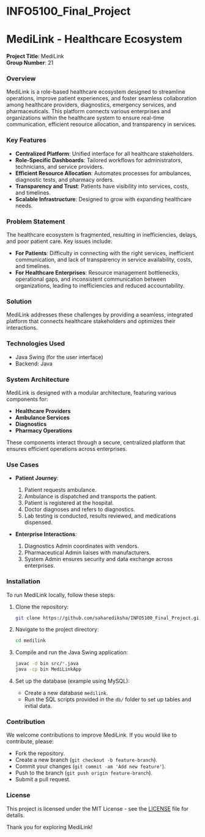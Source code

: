 # INFO5100_Final_Project
# MediLink - Healthcare Ecosystem

**Project Title**: MediLink  
**Group Number**: 21

### **Overview**
MediLink is a role-based healthcare ecosystem designed to streamline operations, improve patient experiences, and foster seamless collaboration among healthcare providers, diagnostics, emergency services, and pharmaceuticals. This platform connects various enterprises and organizations within the healthcare system to ensure real-time communication, efficient resource allocation, and transparency in services.

### **Key Features**
- **Centralized Platform**: Unified interface for all healthcare stakeholders.
- **Role-Specific Dashboards**: Tailored workflows for administrators, technicians, and service providers.
- **Efficient Resource Allocation**: Automates processes for ambulances, diagnostic tests, and pharmacy orders.
- **Transparency and Trust**: Patients have visibility into services, costs, and timelines.
- **Scalable Infrastructure**: Designed to grow with expanding healthcare needs.

### **Problem Statement**
The healthcare ecosystem is fragmented, resulting in inefficiencies, delays, and poor patient care. Key issues include:
- **For Patients**: Difficulty in connecting with the right services, inefficient communication, and lack of transparency in service availability, costs, and timelines.
- **For Healthcare Enterprises**: Resource management bottlenecks, operational gaps, and inconsistent communication between organizations, leading to inefficiencies and reduced accountability.

### **Solution**
MediLink addresses these challenges by providing a seamless, integrated platform that connects healthcare stakeholders and optimizes their interactions.

### **Technologies Used**
- Java Swing (for the user interface)
- Backend: Java

### **System Architecture**
MediLink is designed with a modular architecture, featuring various components for:
- **Healthcare Providers**
- **Ambulance Services**
- **Diagnostics**
- **Pharmacy Operations**

These components interact through a secure, centralized platform that ensures efficient operations across enterprises.

### **Use Cases**
- **Patient Journey**: 
    1. Patient requests ambulance.
    2. Ambulance is dispatched and transports the patient.
    3. Patient is registered at the hospital.
    4. Doctor diagnoses and refers to diagnostics.
    5. Lab testing is conducted, results reviewed, and medications dispensed.
    
- **Enterprise Interactions**: 
    1. Diagnostics Admin coordinates with vendors.
    2. Pharmaceutical Admin liaises with manufacturers.
    3. System Admin ensures security and data exchange across enterprises.

### **Installation**
To run MediLink locally, follow these steps:

1. Clone the repository:
    ```bash
    git clone https://github.com/saharediksha/INFO5100_Final_Project.git
    ```

2. Navigate to the project directory:
    ```bash
    cd medilink
    ```

3. Compile and run the Java Swing application:
    ```bash
    javac -d bin src/*.java
    java -cp bin MediLinkApp
    ```

4. Set up the database (example using MySQL):
    - Create a new database `medilink`.
    - Run the SQL scripts provided in the `db/` folder to set up tables and initial data.

### **Contribution**
We welcome contributions to improve MediLink. If you would like to contribute, please:
- Fork the repository.
- Create a new branch (`git checkout -b feature-branch`).
- Commit your changes (`git commit -am 'Add new feature'`).
- Push to the branch (`git push origin feature-branch`).
- Submit a pull request.

### **License**
This project is licensed under the MIT License - see the [LICENSE](LICENSE) file for details.


Thank you for exploring MediLink!
